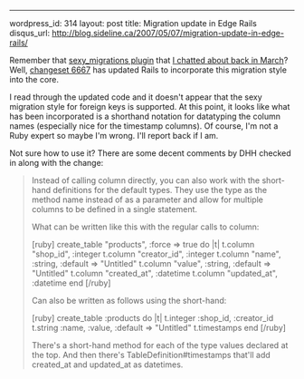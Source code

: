 --- 
wordpress_id: 314
layout: post
title: Migration update in Edge Rails
disqus_url: http://blog.sideline.ca/2007/05/07/migration-update-in-edge-rails/

<p>Remember that <a href="http://errtheblog.com/post/2381">sexy_migrations plugin</a> that <a href="http://www.sideline.ca/2007/03/30/migrations-aint-just-cooltheyre-sexy">I chatted about back in March</a>?  Well, <a href="http://dev.rubyonrails.org/changeset/6667">changeset 6667</a> has updated Rails to incorporate this migration style into the core.</p>

<p>I read through the updated code and it doesn't appear that the sexy migration style for foreign keys is supported.  At this point, it looks like what has been incorporated is a shorthand notation for datatyping the column names (especially nice for the timestamp columns).  Of course, I'm not a Ruby expert so maybe I'm wrong.  I'll report back if I am.</p>

<p>Not sure how to use it?  There are some decent comments by DHH checked in along with the change:</p>

<blockquote>
	<p>
Instead of calling column directly, you can also work with the short-hand definitions for the default types.  They use the type as the method name instead of as a parameter and allow for multiple columns to be defined in a single statement. </p>

<p>What can be written like this with the regular calls to column: </p>
[ruby]
  create_table "products", :force => true do |t| 
    t.column "shop_id",    :integer 
    t.column "creator_id", :integer 
    t.column "name",       :string,   :default => "Untitled" 
    t.column "value",      :string,   :default => "Untitled" 
    t.column "created_at", :datetime 
    t.column "updated_at", :datetime 
  end 
[/ruby]
<p>Can also be written as follows using the short-hand: </p>
[ruby]
  create_table :products do |t| 
    t.integer :shop_id, :creator_id 
    t.string  :name, :value, :default => "Untitled" 
    t.timestamps 
  end 
[/ruby]
<p>There's a short-hand method for each of the type values declared at the top. And then there's TableDefinition#timestamps that'll add created_at and updated_at as datetimes.</p>
</blockquote>
